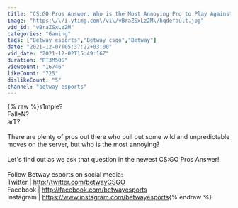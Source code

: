 ```yaml
---
title: "CS:GO Pros Answer: Who is the Most Annoying Pro to Play Against?"
image: "https:\/\/i.ytimg.com\/vi\/vBraZSxLz2M\/hqdefault.jpg"
vid_id: "vBraZSxLz2M"
categories: "Gaming"
tags: ["Betway esports","Betway csgo","Betway"]
date: "2021-12-07T05:37:22+03:00"
vid_date: "2021-12-02T15:49:16Z"
duration: "PT3M50S"
viewcount: "16746"
likeCount: "725"
dislikeCount: "5"
channel: "betway esports"
---
```

{% raw %}s1mple?<br />FalleN?<br />arT?<br /><br />There are plenty of pros out there who pull out some wild and unpredictable moves on the server, but who is the most annoying?<br /><br />Let's find out as we ask that question in the newest CS:GO Pros Answer! <br /><br />Follow Betway esports on social media:<br />Twitter | <a rel="nofollow" target="blank" href="http://twitter.com/betwayCSGO">http://twitter.com/betwayCSGO</a><br />Facebook |  <a rel="nofollow" target="blank" href="http://facebook.com/betwayesports​">http://facebook.com/betwayesports​</a><br />Instagram | <a rel="nofollow" target="blank" href="https://www.instagram.com/betwayesports">https://www.instagram.com/betwayesports</a>{% endraw %}

